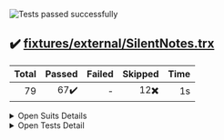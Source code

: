 ![Tests passed successfully](https://img.shields.io/badge/tests-67%20passed%2C%2012%20skipped-success)
## ✔️ <a id='user-content-r0' href='#r0'>fixtures/external/SilentNotes.trx</a>
|Total|Passed|Failed|Skipped|Time|
|---:|---:|---:|---:|---:|
|79|67✔️|-|12✖️|1s|

<details><summary>Open Suits Details</summary>
<p>

|Test suite|Passed|Failed|Skipped|Time|
|:---|---:|---:|---:|---:|
|[VanillaCloudStorageClientTest.CloudStorageCredentialsTest](#r0s0)|6✔️|-|-|30ms|
|[VanillaCloudStorageClientTest.CloudStorageProviders.DropboxCloudStorageClientTest](#r0s1)|2✔️|-|3✖️|101ms|
|[VanillaCloudStorageClientTest.CloudStorageProviders.FtpCloudStorageClientTest](#r0s2)|4✔️|-|3✖️|166ms|
|[VanillaCloudStorageClientTest.CloudStorageProviders.GmxCloudStorageClientTest](#r0s3)|2✔️|-|-|7ms|
|[VanillaCloudStorageClientTest.CloudStorageProviders.GoogleCloudStorageClientTest](#r0s4)|1✔️|-|3✖️|40ms|
|[VanillaCloudStorageClientTest.CloudStorageProviders.OnedriveCloudStorageClientTest](#r0s5)|1✔️|-|3✖️|15ms|
|[VanillaCloudStorageClientTest.CloudStorageProviders.WebdavCloudStorageClientTest](#r0s6)|5✔️|-|-|16ms|
|[VanillaCloudStorageClientTest.CloudStorageTokenTest](#r0s7)|9✔️|-|-|0ms|
|[VanillaCloudStorageClientTest.OAuth2.AuthorizationResponseErrorTest](#r0s8)|3✔️|-|-|3ms|
|[VanillaCloudStorageClientTest.OAuth2.OAuth2UtilsTest](#r0s9)|9✔️|-|-|12ms|
|[VanillaCloudStorageClientTest.OAuth2CloudStorageClientTest](#r0s10)|5✔️|-|-|13ms|
|[VanillaCloudStorageClientTest.SecureStringExtensionsTest](#r0s11)|7✔️|-|-|0ms|
|[VanillaCloudStorageClientTest.SerializeableCloudStorageCredentialsTest](#r0s12)|13✔️|-|-|43ms|

</p>
</details>


<details><summary>Open Tests Detail</summary>
<p>

#### ✔️ <a id='user-content-r0s0' href='#r0s0'>VanillaCloudStorageClientTest.CloudStorageCredentialsTest</a>
```
✔️ AreEqualWorksWithDifferentPassword
✔️ AreEqualWorksWithSameContent
✔️ CorrectlyConvertsSecureStringToString
✔️ CorrectlyConvertsStringToSecureString
✔️ ValidateAcceptsValidCredentials
✔️ ValidateRejectsInvalidCredentials
```
#### ✔️ <a id='user-content-r0s1' href='#r0s1'>VanillaCloudStorageClientTest.CloudStorageProviders.DropboxCloudStorageClientTest</a>
```
✔️ FileLifecycleWorks
✖️ ReallyDoFetchToken
✖️ ReallyDoOpenAuthorizationPageInBrowser
✖️ ReallyDoRefreshToken
✔️ ThrowsAccessDeniedExceptionWithInvalidToken
```
#### ✔️ <a id='user-content-r0s2' href='#r0s2'>VanillaCloudStorageClientTest.CloudStorageProviders.FtpCloudStorageClientTest</a>
```
✔️ FileLifecycleWorks
✔️ SanitizeCredentials_ChangesInvalidPrefix
✔️ SecureSslConnectionWorks
✔️ ThrowsWithHttpInsteadOfFtp
✖️ ThrowsWithInvalidPassword
✖️ ThrowsWithInvalidUrl
✖️ ThrowsWithInvalidUsername
```
#### ✔️ <a id='user-content-r0s3' href='#r0s3'>VanillaCloudStorageClientTest.CloudStorageProviders.GmxCloudStorageClientTest</a>
```
✔️ ChoosesCorrectUrlForGmxComEmail
✔️ ChoosesCorrectUrlForGmxNetEmail
```
#### ✔️ <a id='user-content-r0s4' href='#r0s4'>VanillaCloudStorageClientTest.CloudStorageProviders.GoogleCloudStorageClientTest</a>
```
✔️ FileLifecycleWorks
✖️ ReallyDoFetchToken
✖️ ReallyDoOpenAuthorizationPageInBrowser
✖️ ReallyDoRefreshToken
```
#### ✔️ <a id='user-content-r0s5' href='#r0s5'>VanillaCloudStorageClientTest.CloudStorageProviders.OnedriveCloudStorageClientTest</a>
```
✔️ FileLifecycleWorks
✖️ ReallyDoFetchToken
✖️ ReallyDoOpenAuthorizationPageInBrowser
✖️ ReallyDoRefreshToken
```
#### ✔️ <a id='user-content-r0s6' href='#r0s6'>VanillaCloudStorageClientTest.CloudStorageProviders.WebdavCloudStorageClientTest</a>
```
✔️ FileLifecycleWorks
✔️ ParseGmxWebdavResponseCorrectly
✔️ ParseStratoWebdavResponseCorrectly
✔️ ThrowsWithInvalidPath
✔️ ThrowsWithInvalidUsername
```
#### ✔️ <a id='user-content-r0s7' href='#r0s7'>VanillaCloudStorageClientTest.CloudStorageTokenTest</a>
```
✔️ AreEqualWorksWithNullDate
✔️ AreEqualWorksWithSameContent
✔️ NeedsRefreshReturnsFalseForTokenFlow
✔️ NeedsRefreshReturnsFalseIfNotExpired
✔️ NeedsRefreshReturnsTrueIfExpired
✔️ NeedsRefreshReturnsTrueIfNoExpirationDate
✔️ SetExpiryDateBySecondsWorks
✔️ SetExpiryDateBySecondsWorksWithNull
✔️ SetExpiryDateBySecondsWorksWithVeryShortPeriod
```
#### ✔️ <a id='user-content-r0s8' href='#r0s8'>VanillaCloudStorageClientTest.OAuth2.AuthorizationResponseErrorTest</a>
```
✔️ ParsesAllErrorCodesCorrectly
✔️ ParsesNullErrorCodeCorrectly
✔️ ParsesUnknownErrorCodeCorrectly
```
#### ✔️ <a id='user-content-r0s9' href='#r0s9'>VanillaCloudStorageClientTest.OAuth2.OAuth2UtilsTest</a>
```
✔️ BuildAuthorizationRequestUrlEscapesParameters
✔️ BuildAuthorizationRequestUrlLeavesOutOptionalParameters
✔️ BuildAuthorizationRequestUrlThrowsWithMissingRedirectUrlForTokenFlow
✔️ BuildAuthorizationRequestUrlUsesAllParameters
✔️ BuildAuthorizationRequestUrlUsesCodeVerifier
✔️ ParseRealWorldDropboxRejectResponse
✔️ ParseRealWorldDropboxSuccessResponse
✔️ ParseRealWorldGoogleRejectResponse
✔️ ParseRealWorldGoogleSuccessResponse
```
#### ✔️ <a id='user-content-r0s10' href='#r0s10'>VanillaCloudStorageClientTest.OAuth2CloudStorageClientTest</a>
```
✔️ BuildOAuth2AuthorizationRequestUrlWorks
✔️ FetchTokenCanInterpretGoogleResponse
✔️ FetchTokenReturnsNullForDeniedAccess
✔️ FetchTokenThrowsWithWrongState
✔️ RefreshTokenCanInterpretGoogleResponse
```
#### ✔️ <a id='user-content-r0s11' href='#r0s11'>VanillaCloudStorageClientTest.SecureStringExtensionsTest</a>
```
✔️ AreEqualsWorksCorrectly
✔️ CorrectlyConvertsSecureStringToString
✔️ CorrectlyConvertsSecureStringToUnicodeBytes
✔️ CorrectlyConvertsSecureStringToUtf8Bytes
✔️ CorrectlyConvertsStringToSecureString
✔️ CorrectlyConvertsUnicodeBytesToSecureString
✔️ CorrectlyConvertsUtf8BytesToSecureString
```
#### ✔️ <a id='user-content-r0s12' href='#r0s12'>VanillaCloudStorageClientTest.SerializeableCloudStorageCredentialsTest</a>
```
✔️ DecryptAfterDesrializationCanReadAllPropertiesBack
✔️ DecryptAfterDesrializationRespectsNullProperties
✔️ EncryptBeforeSerializationProtectsAllNecessaryProperties
✔️ EncryptBeforeSerializationRespectsNullProperties
✔️ SerializedDatacontractCanBeReadBack
✔️ SerializedDatacontractDoesNotContainNullProperties
✔️ SerializedDatacontractDoesNotContainPlaintextData
✔️ SerializedJsonCanBeReadBack
✔️ SerializedJsonDoesNotContainNullProperties
✔️ SerializedJsonDoesNotContainPlaintextData
✔️ SerializedXmlCanBeReadBack
✔️ SerializedXmlDoesNotContainNullProperties
✔️ SerializedXmlDoesNotContainPlaintextData
```

</p>
</details>
